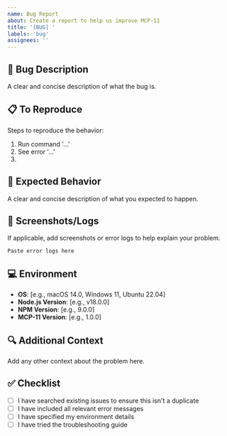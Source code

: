 ```yaml
---
name: Bug Report
about: Create a report to help us improve MCP-11
title: '[BUG] '
labels: 'bug'
assignees: ''
---
```


## 🐛 Bug Description
A clear and concise description of what the bug is.

## 📋 To Reproduce
Steps to reproduce the behavior:
1. Run command '...'
2. See error '...'
3. 

## 🎯 Expected Behavior
A clear and concise description of what you expected to happen.

## 📸 Screenshots/Logs
If applicable, add screenshots or error logs to help explain your problem.

```
Paste error logs here
```

## 💻 Environment
- **OS**: [e.g., macOS 14.0, Windows 11, Ubuntu 22.04]
- **Node.js Version**: [e.g., v18.0.0]
- **NPM Version**: [e.g., 9.0.0]
- **MCP-11 Version**: [e.g., 1.0.0]

## 🔍 Additional Context
Add any other context about the problem here.

## ✅ Checklist
- [ ] I have searched existing issues to ensure this isn't a duplicate
- [ ] I have included all relevant error messages
- [ ] I have specified my environment details
- [ ] I have tried the troubleshooting guide